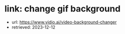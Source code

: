 # link: change gif background

- url: https://www.vidio.ai/video-background-changer
- retrieved: 2023-12-12
